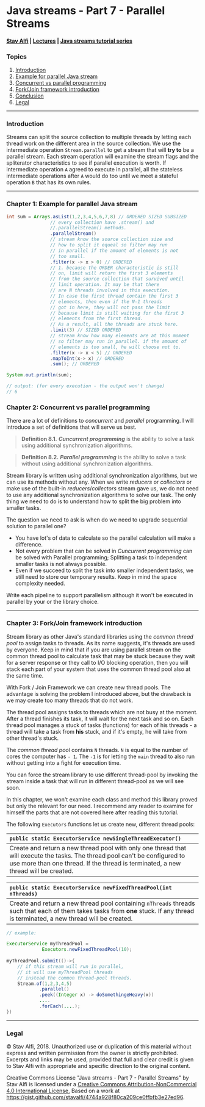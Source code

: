 # Java streams - Part 7 - Parallel Streams
#### [Stav Alfi](https://github.com/stavalfi) | [Lectures](https://github.com/stavalfi/lectures) | [Java streams tutorial series](https://gist.github.com/stavalfi/969539b245fd71f18ecd14f48eed2a5d)

### Topics

1. [Introduction](#introduction)
2. [Example for parallel Java stream](#chapter-1-example-for-parallel-java-stream)
3. [Concurrent vs parallel programming](#chapter-2-concurrent-vs-parallel-programming)
4. [Fork/Join framework introduction](#chapter-3-forkjoin-framework-introduction)
5. [Conclusion](#conclusion)
6. [Legal](#legal)

---

### Introduction

Streams can split the source collection to multiple threads by letting each thread work on the different area in the source collection. We use the intermediate operation `Stream.parallel` to get a stream that will __try to__ be a parallel stream. Each stream operation will examine the stream flags and the spliterator characteristics to see if parallel execution is worth. If intermediate operation `A` agreed to execute in parallel, all the stateless intermediate operations after `A` would do too until we meet a stateful operation `B` that has its own rules. 

---

### Chapter 1: Example for parallel Java stream

```java
int sum = Arrays.asList(1,2,3,4,5,6,7,8) // ORDERED SIZED SUBSIZED
                // every collection have .stream() and
                //.parallelStream() methods.
                .parallelStream()
                // stream know the source collection size and
                // how to split it equeal so filter may run
                // in parallel if the amount of elements is not
                // too small.
                .filter(x -> x > 0) // ORDERED
                // 1. because the ORDER characteristic is still
                // on, limit will return the first 3 elements
                // from the source collection that survived until
                // limit operation. It may be that there
                // are N threads involved in this execution.
                // In case the first thread contain the first 3
                // elements, then even if the N-1 threads
                // got in here, they will not pass the limit
                // because limit is still waiting for the first 3
                // elements from the first thread.
                // As a result, all the threads are stuck here.
                .limit(3) // SIZED ORDERED
                // stream know how many elements are at this moment
                // so filter may run in parallel. if the amount of
                // elements is too small, he will choose not to.
                .filter(x -> x < 5) // ORDERED
                .mapToInt(x-> x) // ORDERED
                .sum(); // ORDERED

System.out.println(sum);

// output: (for every execution - the output won't change)
// 6
```

### Chapter 2: Concurrent vs parallel programming

There are a lot of definitions to _concurrent_ and _parallel_ programming. I will introduce a set of definitions that will serve us best.

> **Definition 8.1.** **_Cuncurrent programming_** is the ability to solve a task using additional synchronization algorithms.

> **Definition 8.2.** **_Parallel programming_** is the ability to solve a task without using additional synchronization algorithms.

Stream library is written using additional synchronization algorithms, but we can use its methods without any. When we write _reducers_ or _collectors_ or make use of the built-in _reducers_/_collectors_ stream gave us, we do not need to use any additional synchronization algorithms to solve our task. 
The only thing we need to do is to understand how to split the big problem into smaller tasks.

The question we need to ask is when do we need to upgrade sequential solution to parallel one? 
* You have lot's of data to calculate so the parallel calculation will make a difference.
* Not every problem that can be solved in _Cuncurrent programming_ can be solved with Parallel programming; Splitting a task to independent smaller tasks is not always possible.
* Even if we succeed to split the task into smaller independent tasks, we still need to store our temporary results. Keep in mind the space complexity needed.

Write each pipeline to support parallelism although it won't be executed in parallel by your or the library choice.

---

### Chapter 3: Fork/Join framework introduction

  Stream library as other Java's standard libraries using the _common thread pool_ to assign tasks to threads. As its name suggests, it's threads are used by everyone. Keep in mind that if you are using parallel stream on the common thread pool to calculate task that may be stuck because they wait for a server response or they call to I/O blocking operation, then you will stack each part of your system that uses the common thread pool also at the same time.
  
With  Fork / Join Framework we can create new thread pools. The advantage is solving the problem I introduced above, but the drawback is we may create too many threads that do not work.

The thread pool assigns tasks to threads which are not busy at the moment. After a thread finishes its task, it will wait for the next task and so on. Each thread pool manages a stuck of tasks (functions) for each of his threads - a thread will take a task from __his__ stuck, and if it's empty, he will take from other thread's stuck.

The _common thread pool_ contains `N` threads. `N` is equal to the number of cores the computer has `- 1`.  The `-1` is for letting the `main` thread to also run without getting into a fight for execution time.

You can force the stream library to use different thread-pool by invoking the stream inside a task that will run in different thread-pool as we will see soon.

In this chapter, we won't examine each class and method this library proved but only the relevant for our need. I recommend any reader to examine for himself the parts that are not covered here after reading this tutorial.

The following `Executors` functions let us create new, different thread pools:

| `public static ExecutorService newSingleThreadExecutor()`                                                                                                                                                         |
| :---------------------------------------------------------------------------------------------------------------------------------------------------------------------------------------------------------------- |
| Create and return a new thread pool with only one thread that will execute the tasks. The thread pool can't be configured to use more than one thread. If the thread is terminated, a new thread will be created. |

| `public static ExecutorService newFixedThreadPool(int nThreads)`  |
| :---------------------------------------------------------------- |
| Create and return a new thread pool containing `nThreads` threads such that each of them takes tasks from __one__ stuck. If any thread is terminated, a new thread will be created. |

```java
// example:

ExecutorService myThreadPool =
             Executors.newFixedThreadPool(10);
             
myThreadPool.submit(()->{
    // if this stream will run in parallel,
    // it will use myThreadPool threads
    // instead the common thread-pool threads.
    Stream.of(1,2,3,4,5)
            .parallel()
            .peek((Integer x) -> doSomethingeHeavy(x))
            ....
            .forEach(....);
})
```

---

### Legal

© Stav Alfi, 2018. Unauthorized use or duplication of this material without express and written permission from the owner is strictly prohibited. Excerpts and links may be used, provided that full and clear credit is given to Stav Alfi with appropriate and specific direction to the original content.

Creative Commons License "Java streams - Part 7 - Parallel Streams" by Stav Alfi is licensed under a [Creative Commons Attribution-NonCommercial 4.0 International License.](http://creativecommons.org/licenses/by-nc/4.0/)
Based on a work at https://gist.github.com/stavalfi/4744a928f80ca209ce0ffbfb3e27ed96.